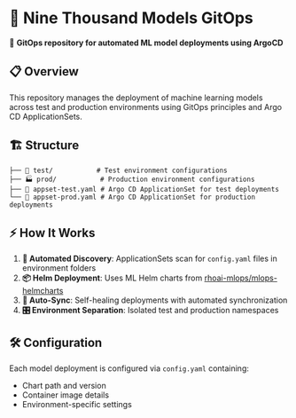# 🚀 Nine Thousand Models GitOps

🎯 **GitOps repository for automated ML model deployments using ArgoCD**

## 📋 Overview

This repository manages the deployment of machine learning models across test and production environments using GitOps principles and Argo CD ApplicationSets.

## 🏗️ Structure

```
├── 🧪 test/           # Test environment configurations
├── 🏭 prod/           # Production environment configurations
├── 📝 appset-test.yaml # Argo CD ApplicationSet for test deployments
└── 📝 appset-prod.yaml # Argo CD ApplicationSet for production deployments
```

## ⚡ How It Works

1. **🔄 Automated Discovery**: ApplicationSets scan for `config.yaml` files in environment folders
2. **📦 Helm Deployment**: Uses ML Helm charts from [rhoai-mlops/mlops-helmcharts](https://github.com/rhoai-mlops/mlops-helmcharts)
3. **🔧 Auto-Sync**: Self-healing deployments with automated synchronization
4. **🎛️ Environment Separation**: Isolated test and production namespaces

## 🛠️ Configuration

Each model deployment is configured via `config.yaml` containing:
- Chart path and version
- Container image details
- Environment-specific settings
